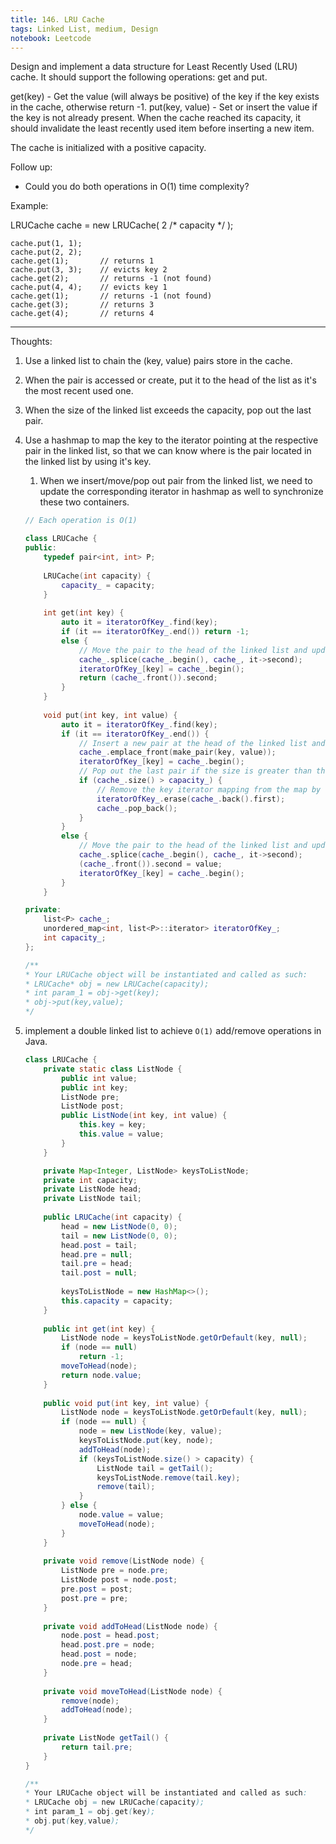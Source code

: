 ```yaml
---
title: 146. LRU Cache
tags: Linked List, medium, Design
notebook: Leetcode
---
```


Design and implement a data structure for Least Recently Used (LRU) cache. It should support the following operations: get and put.

get(key) - Get the value (will always be positive) of the key if the key exists in the cache, otherwise return -1.
put(key, value) - Set or insert the value if the key is not already present. When the cache reached its capacity, it should invalidate the least recently used item before inserting a new item.

The cache is initialized with a positive capacity.

Follow up:
- Could you do both operations in O(1) time complexity?

Example:

LRUCache cache = new LRUCache( 2 /* capacity */ );
```
cache.put(1, 1);
cache.put(2, 2);
cache.get(1);       // returns 1
cache.put(3, 3);    // evicts key 2
cache.get(2);       // returns -1 (not found)
cache.put(4, 4);    // evicts key 1
cache.get(1);       // returns -1 (not found)
cache.get(3);       // returns 3
cache.get(4);       // returns 4
```
----------
Thoughts:
1. Use a linked list to chain the (key, value) pairs store in the cache.
2. When the pair is accessed or create, put it to the head of the list as it's the most recent used one.
3. When the size of the linked list exceeds the capacity, pop out the last pair.
4. Use a hashmap to map the key to the iterator pointing at the respective pair in the linked list, so that we can know where is the pair located in the linked list by using it's key.
   1. When we insert/move/pop out pair from the linked list, we need to update the corresponding iterator in hashmap as well to synchronize these two containers.

    ```c++
    // Each operation is O(1)

    class LRUCache {
    public:
        typedef pair<int, int> P;
        
        LRUCache(int capacity) {
            capacity_ = capacity;
        }
        
        int get(int key) {
            auto it = iteratorOfKey_.find(key);
            if (it == iteratorOfKey_.end()) return -1;
            else {
                // Move the pair to the head of the linked list and update the iterator of the key in hashmap 
                cache_.splice(cache_.begin(), cache_, it->second);
                iteratorOfKey_[key] = cache_.begin();
                return (cache_.front()).second;
            }
        }
        
        void put(int key, int value) {
            auto it = iteratorOfKey_.find(key);
            if (it == iteratorOfKey_.end()) {
                // Insert a new pair at the head of the linked list and add a new key, iterator mapping into the hashmap
                cache_.emplace_front(make_pair(key, value));
                iteratorOfKey_[key] = cache_.begin();
                // Pop out the last pair if the size is greater than the capacity 
                if (cache_.size() > capacity_) {
                    // Remove the key iterator mapping from the map by the key
                    iteratorOfKey_.erase(cache_.back().first);
                    cache_.pop_back();
                }
            }
            else {
                // Move the pair to the head of the linked list and update the iterator of the key in hashmap 
                cache_.splice(cache_.begin(), cache_, it->second);
                (cache_.front()).second = value;
                iteratorOfKey_[key] = cache_.begin();
            }
        }  

    private:
        list<P> cache_;
        unordered_map<int, list<P>::iterator> iteratorOfKey_;
        int capacity_;
    };

    /**
    * Your LRUCache object will be instantiated and called as such:
    * LRUCache* obj = new LRUCache(capacity);
    * int param_1 = obj->get(key);
    * obj->put(key,value);
    */
    ```

5. implement a double linked list to achieve `O(1)` add/remove operations in Java.
    ```Java
    class LRUCache {
        private static class ListNode {
            public int value;
            public int key;
            ListNode pre;
            ListNode post;
            public ListNode(int key, int value) {
                this.key = key;
                this.value = value;
            }
        }

        private Map<Integer, ListNode> keysToListNode;
        private int capacity;
        private ListNode head;
        private ListNode tail;
        
        public LRUCache(int capacity) {
            head = new ListNode(0, 0);
            tail = new ListNode(0, 0);
            head.post = tail;
            head.pre = null;
            tail.pre = head;
            tail.post = null;
            
            keysToListNode = new HashMap<>();
            this.capacity = capacity;
        }
        
        public int get(int key) {
            ListNode node = keysToListNode.getOrDefault(key, null);
            if (node == null)
                return -1;
            moveToHead(node);
            return node.value;
        }
        
        public void put(int key, int value) {
            ListNode node = keysToListNode.getOrDefault(key, null);
            if (node == null) {
                node = new ListNode(key, value);
                keysToListNode.put(key, node);
                addToHead(node);
                if (keysToListNode.size() > capacity) {
                    ListNode tail = getTail();
                    keysToListNode.remove(tail.key);
                    remove(tail); 
                }
            } else {
                node.value = value;
                moveToHead(node);
            }
        }
        
        private void remove(ListNode node) {
            ListNode pre = node.pre;
            ListNode post = node.post;
            pre.post = post;
            post.pre = pre;
        }
        
        private void addToHead(ListNode node) {
            node.post = head.post;
            head.post.pre = node;
            head.post = node;
            node.pre = head;
        }
        
        private void moveToHead(ListNode node) {
            remove(node);
            addToHead(node);
        }
        
        private ListNode getTail() {
            return tail.pre;
        }
    }

    /**
    * Your LRUCache object will be instantiated and called as such:
    * LRUCache obj = new LRUCache(capacity);
    * int param_1 = obj.get(key);
    * obj.put(key,value);
    */
    ```